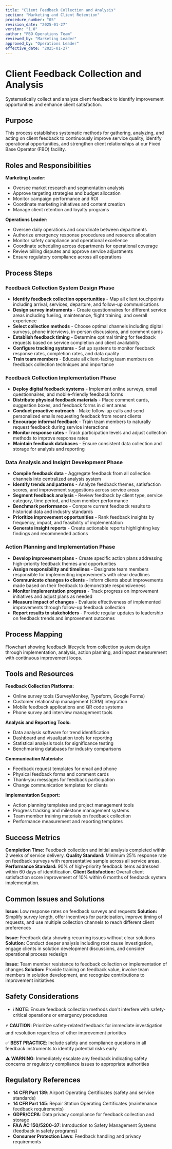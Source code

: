 ```yaml
---
title: "Client Feedback Collection and Analysis"
section: "Marketing and Client Retention"
procedure_number: "05"
revision_date: "2025-01-27"
version: "1.0"
author: "FBO Operations Team"
reviewed_by: "Marketing Leader"
approved_by: "Operations Leader"
effective_date: "2025-01-27"
---
```


# Client Feedback Collection and Analysis

Systematically collect and analyze client feedback to identify improvement opportunities and enhance client satisfaction.

## Purpose

This process establishes systematic methods for gathering, analyzing, and acting on client feedback to continuously improve service quality, identify operational opportunities, and strengthen client relationships at our Fixed Base Operator (FBO) facility.

## Roles and Responsibilities

**Marketing Leader:**

- Oversee market research and segmentation analysis
- Approve targeting strategies and budget allocation
- Monitor campaign performance and ROI
- Coordinate marketing initiatives and content creation
- Manage client retention and loyalty programs

**Operations Leader:**

- Oversee daily operations and coordinate between departments
- Authorize emergency response procedures and resource allocation
- Monitor safety compliance and operational excellence
- Coordinate scheduling across departments for operational coverage
- Review billing disputes and approve service adjustments
- Ensure regulatory compliance across all operations
## Process Steps

### Feedback Collection System Design Phase

- **Identify feedback collection opportunities** - Map all client touchpoints including arrival, services, departure, and follow-up communications
- **Design survey instruments** - Create questionnaires for different service areas including fueling, maintenance, flight training, and overall experience
- **Select collection methods** - Choose optimal channels including digital surveys, phone interviews, in-person discussions, and comment cards
- **Establish feedback timing** - Determine optimal timing for feedback requests based on service completion and client availability
- **Configure tracking systems** - Set up systems to monitor feedback response rates, completion rates, and data quality
- **Train team members** - Educate all client-facing team members on feedback collection techniques and importance

### Feedback Collection Implementation Phase

- **Deploy digital feedback systems** - Implement online surveys, email questionnaires, and mobile-friendly feedback forms
- **Distribute physical feedback materials** - Place comment cards, suggestion boxes, and feedback forms in client areas
- **Conduct proactive outreach** - Make follow-up calls and send personalized emails requesting feedback from recent clients
- **Encourage informal feedback** - Train team members to naturally request feedback during service interactions
- **Monitor response rates** - Track participation levels and adjust collection methods to improve response rates
- **Maintain feedback databases** - Ensure consistent data collection and storage for analysis and reporting

### Data Analysis and Insight Development Phase

- **Compile feedback data** - Aggregate feedback from all collection channels into centralized analysis system
- **Identify trends and patterns** - Analyze feedback themes, satisfaction scores, and improvement suggestions across service areas
- **Segment feedback analysis** - Review feedback by client type, service category, time period, and team member performance
- **Benchmark performance** - Compare current feedback results to historical data and industry standards
- **Prioritize improvement opportunities** - Rank feedback insights by frequency, impact, and feasibility of implementation
- **Generate insight reports** - Create actionable reports highlighting key findings and recommended actions

### Action Planning and Implementation Phase

- **Develop improvement plans** - Create specific action plans addressing high-priority feedback themes and opportunities
- **Assign responsibility and timelines** - Designate team members responsible for implementing improvements with clear deadlines
- **Communicate changes to clients** - Inform clients about improvements made based on their feedback to demonstrate responsiveness
- **Monitor implementation progress** - Track progress on improvement initiatives and adjust plans as needed
- **Measure impact of changes** - Evaluate effectiveness of implemented improvements through follow-up feedback collection
- **Report results to stakeholders** - Provide regular updates to leadership on feedback trends and improvement outcomes

## Process Mapping

Flowchart showing feedback lifecycle from collection system design through implementation, analysis, action planning, and impact measurement with continuous improvement loops.

## Tools and Resources

**Feedback Collection Platforms:**

- Online survey tools (SurveyMonkey, Typeform, Google Forms)
- Customer relationship management (CRM) integration
- Mobile feedback applications and QR code systems
- Phone survey and interview management tools

**Analysis and Reporting Tools:**

- Data analysis software for trend identification
- Dashboard and visualization tools for reporting
- Statistical analysis tools for significance testing
- Benchmarking databases for industry comparisons

**Communication Materials:**

- Feedback request templates for email and phone
- Physical feedback forms and comment cards
- Thank-you messages for feedback participation
- Change communication templates for clients

**Implementation Support:**

- Action planning templates and project management tools
- Progress tracking and milestone management systems
- Team member training materials on feedback collection
- Performance measurement and reporting templates

## Success Metrics

**Completion Time:** Feedback collection and initial analysis completed within 2 weeks of service delivery.
**Quality Standard:** Minimum 25% response rate on feedback surveys with representative sample across all service areas.
**Performance Standard:** 90% of high-priority feedback items addressed within 60 days of identification.
**Client Satisfaction:** Overall client satisfaction score improvement of 10% within 6 months of feedback system implementation.

## Common Issues and Solutions

**Issue:** Low response rates on feedback surveys and requests
**Solution:** Simplify survey length, offer incentives for participation, improve timing of requests, and use multiple collection channels to reach different client preferences

**Issue:** Feedback data showing recurring issues without clear solutions
**Solution:** Conduct deeper analysis including root cause investigation, engage clients in solution development discussions, and consider operational process redesign

**Issue:** Team member resistance to feedback collection or implementation of changes
**Solution:** Provide training on feedback value, involve team members in solution development, and recognize contributions to improvement initiatives

## Safety Considerations

- ℹ️ **NOTE**: Ensure feedback collection methods don't interfere with safety-critical operations or emergency procedures



⚡ **CAUTION**: Prioritize safety-related feedback for immediate investigation and resolution regardless of other improvement priorities

✅ **BEST PRACTICE**: Include safety and compliance questions in all feedback instruments to identify potential risks early

⚠️ **WARNING**: Immediately escalate any feedback indicating safety concerns or regulatory compliance issues to appropriate authorities

## Regulatory References

- **14 CFR Part 139**: Airport Operating Certificates (safety and service standards)
- **14 CFR Part 145**: Repair Station Operating Certificates (maintenance feedback requirements)
- **GDPR/CCPA**: Data privacy compliance for feedback collection and storage
- **FAA AC 150/5200-37**: Introduction to Safety Management Systems (feedback in safety programs)
- **Consumer Protection Laws**: Feedback handling and privacy requirements

